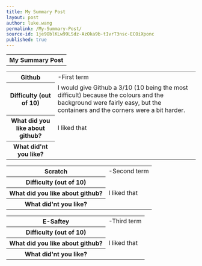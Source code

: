 ```yaml
---
title: My Summary Post
layout: post
author: luke.wang
permalink: /My-Summary-Post/
source-id: 1je9OblKLw99LSdz-AzOka9b-tIvrT3nsc-ECOiXponc
published: true
---
```


<table><tr><th>My Summary Post</th></tr></table>

<table><tr><th>Github</th><td>-First term</td></tr>
<tr><th>Difficulty (out of 10)</th><td>I would give Github a 3/10 (10 being the most difficult) because the colours and the background were fairly easy, but the containers and the corners were a bit harder.</td></tr>
<tr><th>What did you like about github?</th><td>I liked that </td></tr>
<tr><th>What did'nt you like?</th><td></td></tr>

<table><tr><th>Scratch</th><td>-Second term</td></tr>
<tr><th>Difficulty (out of 10)</th><td></td></tr>
<tr><th>What did you like about github?</th><td>I liked that </td></tr>
<tr><th>What did'nt you like?</th><td></td></tr>

<table><tr><th>E-Saftey</th><td>-Third term</td></tr>
<tr><th>Difficulty (out of 10)</th><td></td></tr>
<tr><th>What did you like about github?</th><td>I liked that </td></tr>
<tr><th>What did'nt you like?</th><td></td></tr>
